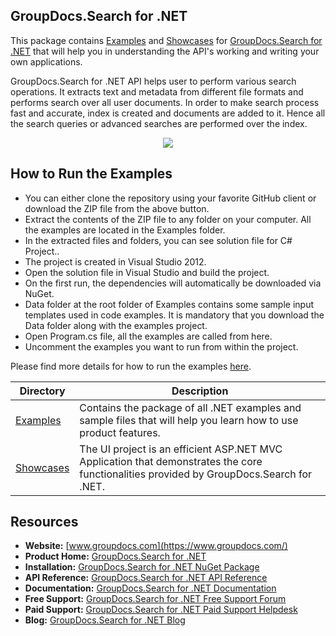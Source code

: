## GroupDocs.Search for .NET

This package contains [Examples](https://github.com/groupdocs-search/GroupDocs.Search-for-.NET/tree/master/Examples) and [Showcases](https://github.com/groupdocs-search/GroupDocs.Search-for-.NET/tree/master/Showcases/GroupDocs.Search-UI) for [GroupDocs.Search for .NET](https://products.groupdocs.com/search/net) that will help you in understanding the API's working and writing your own applications.

GroupDocs.Search for .NET API helps user to perform various search operations. It extracts text and metadata from different file formats and performs search over all user documents. In order to make search process fast and accurate, index is created and documents are added to it. Hence all the search queries or advanced searches are performed over the index.

<p align="center">

  <a title="Download complete GroupDocs.Search for .NET source code" href="https://codeload.github.com/groupdocs-search/GroupDocs.Search-for-.NET/zip/master">
	<img src="https://raw.github.com/AsposeExamples/java-examples-dashboard/master/images/downloadZip-Button-Large.png" />
  </a>
</p>

## How to Run the Examples

+ You can either clone the repository using your favorite GitHub client or download the ZIP file from the above button.
+ Extract the contents of the ZIP file to any folder on your computer. All the examples are located in the Examples folder.
+ In the extracted files and folders, you can see solution file for C# Project..
+ The project is created in Visual Studio 2012.
+ Open the solution file in Visual Studio and build the project.
+ On the first run, the dependencies will automatically be downloaded via NuGet.
+ Data folder at the root folder of Examples contains some sample input templates used in code examples. It is mandatory that you download the Data folder along with the examples project.
+ Open Program.cs file, all the examples are called from here.
+ Uncomment the examples you want to run from within the project.

Please find more details for how to run the examples [here](https://docs.groupdocs.com/display/searchnet/How+to+Run+Examples).

Directory | Description
--------- | -----------
[Examples](https://github.com/groupdocs-search/GroupDocs.Search-for-.NET/tree/master/Examples)  | Contains the package of all .NET examples and sample files that will help you learn how to use product features. 
[Showcases](https://github.com/groupdocs-search/GroupDocs.Search-for-.NET/tree/master/Showcases/GroupDocs.Search-UI)  | The UI project is an efficient ASP.NET MVC Application that demonstrates the core functionalities provided by GroupDocs.Search for .NET.

## Resources

+ **Website:** [www.groupdocs.com](https://www.groupdocs.com/)
+ **Product Home:** [GroupDocs.Search for .NET](https://products.groupdocs.com/search/net) 
+ **Installation:** [GroupDocs.Search for .NET NuGet Package](https://www.nuget.org/packages/GroupDocs.Search/)
+ **API Reference:** [GroupDocs.Search for .NET API Reference](https://apireference.groupdocs.com/net/search)
+ **Documentation:** [GroupDocs.Search for .NET Documentation](https://docs.groupdocs.com/display/searchnet/Home)
+ **Free Support:** [GroupDocs.Search for .NET Free Support Forum](https://forum.groupdocs.com/c/search)
+ **Paid Support:** [GroupDocs.Search for .NET Paid Support Helpdesk](https://helpdesk.groupdocs.com/)
+ **Blog:** [GroupDocs.Search for .NET Blog](https://blog.groupdocs.com/category/groupdocs-search-product-family/)
